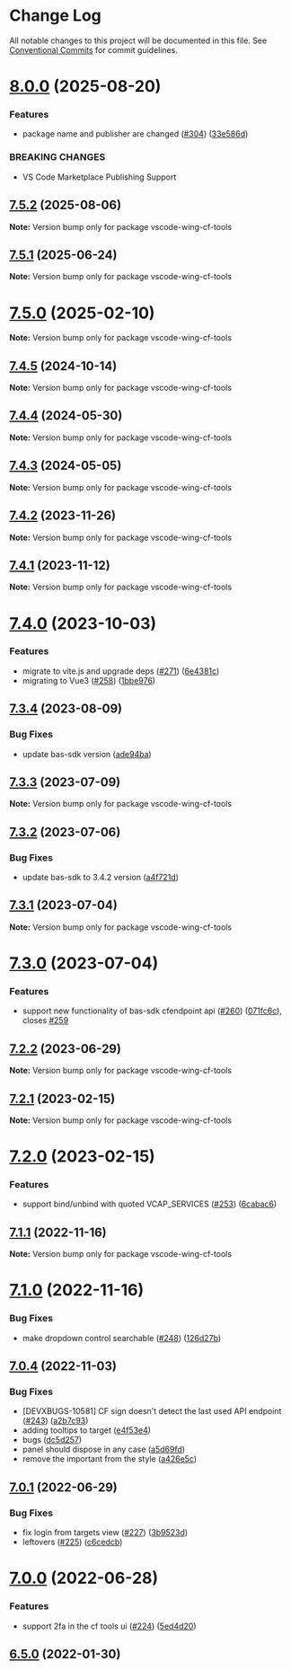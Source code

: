 # Change Log

All notable changes to this project will be documented in this file.
See [Conventional Commits](https://conventionalcommits.org) for commit guidelines.

# [8.0.0](https://github.com/sap-staging/cloud-foundry-tools/compare/v7.5.2...v8.0.0) (2025-08-20)

### Features

- package name and publisher are changed ([#304](https://github.com/sap-staging/cloud-foundry-tools/issues/304)) ([33e586d](https://github.com/sap-staging/cloud-foundry-tools/commit/33e586d67270602128d3c4c17179ac632a7c82a5))

### BREAKING CHANGES

- VS Code Marketplace Publishing Support

## [7.5.2](https://github.com/sap-staging/cloud-foundry-tools/compare/v7.5.1...v7.5.2) (2025-08-06)

**Note:** Version bump only for package vscode-wing-cf-tools

## [7.5.1](https://github.com/sap-staging/cloud-foundry-tools/compare/v7.5.0...v7.5.1) (2025-06-24)

**Note:** Version bump only for package vscode-wing-cf-tools

# [7.5.0](https://github.com/sap-staging/cloud-foundry-tools/compare/v7.4.5...v7.5.0) (2025-02-10)

**Note:** Version bump only for package vscode-wing-cf-tools

## [7.4.5](https://github.com/sap-staging/cloud-foundry-tools/compare/v7.4.4...v7.4.5) (2024-10-14)

**Note:** Version bump only for package vscode-wing-cf-tools

## [7.4.4](https://github.com/sap-staging/cloud-foundry-tools/compare/v7.4.3...v7.4.4) (2024-05-30)

**Note:** Version bump only for package vscode-wing-cf-tools

## [7.4.3](https://github.com/sap-staging/cloud-foundry-tools/compare/v7.4.2...v7.4.3) (2024-05-05)

**Note:** Version bump only for package vscode-wing-cf-tools

## [7.4.2](https://github.com/sap-staging/cloud-foundry-tools/compare/v7.4.1...v7.4.2) (2023-11-26)

**Note:** Version bump only for package vscode-wing-cf-tools

## [7.4.1](https://github.com/sap-staging/cloud-foundry-tools/compare/v7.4.0...v7.4.1) (2023-11-12)

**Note:** Version bump only for package vscode-wing-cf-tools

# [7.4.0](https://github.com/sap-staging/cloud-foundry-tools/compare/v7.3.4...v7.4.0) (2023-10-03)

### Features

- migrate to vite.js and upgrade deps ([#271](https://github.com/sap-staging/cloud-foundry-tools/issues/271)) ([6e4381c](https://github.com/sap-staging/cloud-foundry-tools/commit/6e4381cd889da81424da5ce0e11bd5b78b15121c))
- migrating to Vue3 ([#258](https://github.com/sap-staging/cloud-foundry-tools/issues/258)) ([1bbe976](https://github.com/sap-staging/cloud-foundry-tools/commit/1bbe9764f3af8989d15cd5ba48cb706fc97c83d3))

## [7.3.4](https://github.com/sap-staging/cloud-foundry-tools/compare/v7.3.3...v7.3.4) (2023-08-09)

### Bug Fixes

- update bas-sdk version ([ade94ba](https://github.com/sap-staging/cloud-foundry-tools/commit/ade94bae6f6992047bfb8e98a9594eb045033cae))

## [7.3.3](https://github.com/sap-staging/cloud-foundry-tools/compare/v7.3.2...v7.3.3) (2023-07-09)

**Note:** Version bump only for package vscode-wing-cf-tools

## [7.3.2](https://github.com/sap-staging/cloud-foundry-tools/compare/v7.3.1...v7.3.2) (2023-07-06)

### Bug Fixes

- update bas-sdk to 3.4.2 version ([a4f721d](https://github.com/sap-staging/cloud-foundry-tools/commit/a4f721dac7a1749b7ad60583114109b411afab5f))

## [7.3.1](https://github.com/sap-staging/cloud-foundry-tools/compare/v7.3.0...v7.3.1) (2023-07-04)

**Note:** Version bump only for package vscode-wing-cf-tools

# [7.3.0](https://github.com/sap-staging/cloud-foundry-tools/compare/v7.2.2...v7.3.0) (2023-07-04)

### Features

- support new functionality of bas-sdk cfendpoint api ([#260](https://github.com/sap-staging/cloud-foundry-tools/issues/260)) ([071fc6c](https://github.com/sap-staging/cloud-foundry-tools/commit/071fc6cd199c5177017daeada712a7ebb70582ca)), closes [#259](https://github.com/sap-staging/cloud-foundry-tools/issues/259)

## [7.2.2](https://github.com/sap-staging/cloud-foundry-tools/compare/v7.2.1...v7.2.2) (2023-06-29)

**Note:** Version bump only for package vscode-wing-cf-tools

## [7.2.1](https://github.com/sap-staging/cloud-foundry-tools/compare/v7.2.0...v7.2.1) (2023-02-15)

**Note:** Version bump only for package vscode-wing-cf-tools

# [7.2.0](https://github.com/sap-staging/cloud-foundry-tools/compare/v7.1.1...v7.2.0) (2023-02-15)

### Features

- support bind/unbind with quoted VCAP_SERVICES ([#253](https://github.com/sap-staging/cloud-foundry-tools/issues/253)) ([6cabac6](https://github.com/sap-staging/cloud-foundry-tools/commit/6cabac6a5c5b42435d86a90ce2e78c0f942db55a))

## [7.1.1](https://github.com/sap-staging/cloud-foundry-tools/compare/v7.1.0...v7.1.1) (2022-11-16)

**Note:** Version bump only for package vscode-wing-cf-tools

# [7.1.0](https://github.com/sap-staging/cloud-foundry-tools/compare/v7.0.4...v7.1.0) (2022-11-16)

### Bug Fixes

- make dropdown control searchable ([#248](https://github.com/sap-staging/cloud-foundry-tools/issues/248)) ([126d27b](https://github.com/sap-staging/cloud-foundry-tools/commit/126d27b7c24da77fc91bf3fac7b59e771a9e5c74))

## [7.0.4](https://github.com/sap-staging/cloud-foundry-tools/compare/v7.0.1...v7.0.4) (2022-11-03)

### Bug Fixes

- [DEVXBUGS-10581] CF sign doesn't detect the last used API endpoint ([#243](https://github.com/sap-staging/cloud-foundry-tools/issues/243)) ([a2b7c93](https://github.com/sap-staging/cloud-foundry-tools/commit/a2b7c93b24db17bd292d6b30dfc3310f67680d47))
- adding tooltips to target ([e4f53e4](https://github.com/sap-staging/cloud-foundry-tools/commit/e4f53e4009971ef61f1b5305fcba4b784fb3d5dd))
- bugs ([dc5d257](https://github.com/sap-staging/cloud-foundry-tools/commit/dc5d2574c86d1f9b1bca01ea44983c1e97151988))
- panel should dispose in any case ([a5d69fd](https://github.com/sap-staging/cloud-foundry-tools/commit/a5d69fdddd0950f2af584b299865116b27f0d603))
- remove the important from the style ([a426e5c](https://github.com/sap-staging/cloud-foundry-tools/commit/a426e5cb88df128c623c08dc4cedfcc98d9376a6))

## [7.0.1](https://github.com/sap-staging/cloud-foundry-tools/compare/v7.0.0...v7.0.1) (2022-06-29)

### Bug Fixes

- fix login from targets view ([#227](https://github.com/sap-staging/cloud-foundry-tools/issues/227)) ([3b9523d](https://github.com/sap-staging/cloud-foundry-tools/commit/3b9523d8d01551b423699acae5d7db429feec84b))
- leftovers ([#225](https://github.com/sap-staging/cloud-foundry-tools/issues/225)) ([c6cedcb](https://github.com/sap-staging/cloud-foundry-tools/commit/c6cedcb0a67f40f3040d258b442128cb19fc70cf))

# [7.0.0](https://github.com/sap-staging/cloud-foundry-tools/compare/v6.5.0...v7.0.0) (2022-06-28)

### Features

- support 2fa in the cf tools ui ([#224](https://github.com/sap-staging/cloud-foundry-tools/issues/224)) ([5ed4d20](https://github.com/sap-staging/cloud-foundry-tools/commit/5ed4d20a88b86df180cf98db3dbf615e5e20ddda))

## [6.5.0](https://github.com/sap-staging/cloud-foundry-tools/compare/v6.4.2...v6.5.0) (2022-01-30)
